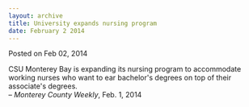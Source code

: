 ```yaml
---
layout: archive
title: University expands nursing program
date: February 2 2014
---
```





<span class="date">Posted on Feb 02, 2014    </span>
<p>CSU Monterey Bay is expanding its nursing program to accommodate
working nurses who want to ear bachelor&apos;s degrees on top of their
associate&apos;s degrees.<br>
&#x2013; <em>Monterey County Weekly</em>, Feb. 1, 2014</br></p>





